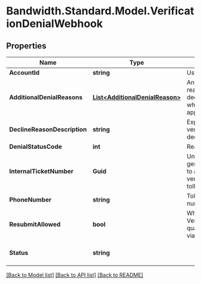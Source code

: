 # Bandwidth.Standard.Model.VerificationDenialWebhook

## Properties

Name | Type | Description | Notes
------------ | ------------- | ------------- | -------------
**AccountId** | **string** | User&#39;s account ID. | [optional] 
**AdditionalDenialReasons** | [**List&lt;AdditionalDenialReason&gt;**](AdditionalDenialReason.md) | An optional list of denial reasons in addition to declineReasonDescription when multiple reasons apply. | [optional] 
**DeclineReasonDescription** | **string** | Explanation for why a verification request was declined. | [optional] 
**DenialStatusCode** | **int** | Reason code for denial. | [optional] 
**InternalTicketNumber** | **Guid** | Unique identifier (UUID) generated by Bandwidth to assist in tracking the verification status of a toll-free number. | [optional] 
**PhoneNumber** | **string** | Toll-free telephone number in E.164 format. | [optional] 
**ResubmitAllowed** | **bool** | Whether a Toll-Free Verification request qualifies for resubmission via PUT. | [optional] 
**Status** | **string** |  | [optional] [default to "UNVERIFIED"]

[[Back to Model list]](../README.md#documentation-for-models) [[Back to API list]](../README.md#documentation-for-api-endpoints) [[Back to README]](../README.md)

